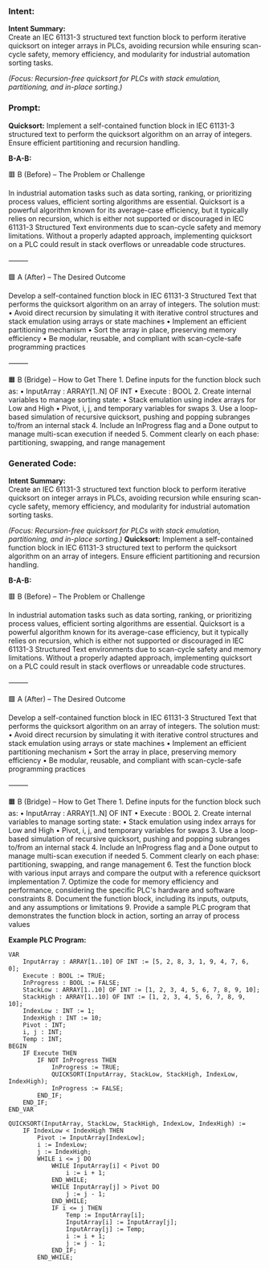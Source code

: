 ### Intent:
**Intent Summary:**  
Create an IEC 61131-3 structured text function block to perform iterative quicksort on integer arrays in PLCs, avoiding recursion while ensuring scan-cycle safety, memory efficiency, and modularity for industrial automation sorting tasks.  

*(Focus: Recursion-free quicksort for PLCs with stack emulation, partitioning, and in-place sorting.)*

### Prompt:
**Quicksort:**
Implement a self-contained function block in IEC 61131-3 structured text to perform the quicksort algorithm on an array of integers. Ensure efficient partitioning and recursion handling.

**B-A-B:**

🟥 B (Before) – The Problem or Challenge

In industrial automation tasks such as data sorting, ranking, or prioritizing process values, efficient sorting algorithms are essential. Quicksort is a powerful algorithm known for its average-case efficiency, but it typically relies on recursion, which is either not supported or discouraged in IEC 61131-3 Structured Text environments due to scan-cycle safety and memory limitations. Without a properly adapted approach, implementing quicksort on a PLC could result in stack overflows or unreadable code structures.

⸻

🟩 A (After) – The Desired Outcome

Develop a self-contained function block in IEC 61131-3 Structured Text that performs the quicksort algorithm on an array of integers. The solution must:
	•	Avoid direct recursion by simulating it with iterative control structures and stack emulation using arrays or state machines
	•	Implement an efficient partitioning mechanism
	•	Sort the array in place, preserving memory efficiency
	•	Be modular, reusable, and compliant with scan-cycle-safe programming practices

⸻

🟧 B (Bridge) – How to Get There
	1.	Define inputs for the function block such as:
	•	InputArray : ARRAY[1..N] OF INT
	•	Execute : BOOL
	2.	Create internal variables to manage sorting state:
	•	Stack emulation using index arrays for Low and High
	•	Pivot, i, j, and temporary variables for swaps
	3.	Use a loop-based simulation of recursive quicksort, pushing and popping subranges to/from an internal stack
	4.	Include an InProgress flag and a Done output to manage multi-scan execution if needed
	5.	Comment clearly on each phase: partitioning, swapping, and range management

### Generated Code:
**Intent Summary:**  
Create an IEC 61131-3 structured text function block to perform iterative quicksort on integer arrays in PLCs, avoiding recursion while ensuring scan-cycle safety, memory efficiency, and modularity for industrial automation sorting tasks.  

*(Focus: Recursion-free quicksort for PLCs with stack emulation, partitioning, and in-place sorting.)*
**Quicksort:**
Implement a self-contained function block in IEC 61131-3 structured text to perform the quicksort algorithm on an array of integers. Ensure efficient partitioning and recursion handling.

**B-A-B:**

🟥 B (Before) – The Problem or Challenge

In industrial automation tasks such as data sorting, ranking, or prioritizing process values, efficient sorting algorithms are essential. Quicksort is a powerful algorithm known for its average-case efficiency, but it typically relies on recursion, which is either not supported or discouraged in IEC 61131-3 Structured Text environments due to scan-cycle safety and memory limitations. Without a properly adapted approach, implementing quicksort on a PLC could result in stack overflows or unreadable code structures.

⸻

🟩 A (After) – The Desired Outcome

Develop a self-contained function block in IEC 61131-3 Structured Text that performs the quicksort algorithm on an array of integers. The solution must:
	•	Avoid direct recursion by simulating it with iterative control structures and stack emulation using arrays or state machines
	•	Implement an efficient partitioning mechanism
	•	Sort the array in place, preserving memory efficiency
	•	Be modular, reusable, and compliant with scan-cycle-safe programming practices

⸻

🟧 B (Bridge) – How to Get There
	1.	Define inputs for the function block such as:
	•	InputArray : ARRAY[1..N] OF INT
	•	Execute : BOOL
	2.	Create internal variables to manage sorting state:
	•	Stack emulation using index arrays for Low and High
	•	Pivot, i, j, and temporary variables for swaps
	3.	Use a loop-based simulation of recursive quicksort, pushing and popping subranges to/from an internal stack
	4.	Include an InProgress flag and a Done output to manage multi-scan execution if needed
	5.	Comment clearly on each phase: partitioning, swapping, and range management
	6.	Test the function block with various input arrays and compare the output with a reference quicksort implementation
	7.	Optimize the code for memory efficiency and performance, considering the specific PLC's hardware and software constraints
	8.	Document the function block, including its inputs, outputs, and any assumptions or limitations
	9.	Provide a sample PLC program that demonstrates the function block in action, sorting an array of process values

**Example PLC Program:**

```PLC
VAR
	InputArray : ARRAY[1..10] OF INT := [5, 2, 8, 3, 1, 9, 4, 7, 6, 0];
	Execute : BOOL := TRUE;
	InProgress : BOOL := FALSE;
	StackLow : ARRAY[1..10] OF INT := [1, 2, 3, 4, 5, 6, 7, 8, 9, 10];
	StackHigh : ARRAY[1..10] OF INT := [1, 2, 3, 4, 5, 6, 7, 8, 9, 10];
	IndexLow : INT := 1;
	IndexHigh : INT := 10;
	Pivot : INT;
	i, j : INT;
	Temp : INT;
BEGIN
	IF Execute THEN
		IF NOT InProgress THEN
			InProgress := TRUE;
			QUICKSORT(InputArray, StackLow, StackHigh, IndexLow, IndexHigh);
			InProgress := FALSE;
		END_IF;
	END_IF;
END_VAR

QUICKSORT(InputArray, StackLow, StackHigh, IndexLow, IndexHigh) := 
	IF IndexLow < IndexHigh THEN
		Pivot := InputArray[IndexLow];
		i := IndexLow;
		j := IndexHigh;
		WHILE i <= j DO
			WHILE InputArray[i] < Pivot DO
				i := i + 1;
			END_WHILE;
			WHILE InputArray[j] > Pivot DO
				j := j - 1;
			END_WHILE;
			IF i <= j THEN
				Temp := InputArray[i];
				InputArray[i] := InputArray[j];
				InputArray[j] := Temp;
				i := i + 1;
				j := j - 1;
			END_IF;
		END_WHILE;
